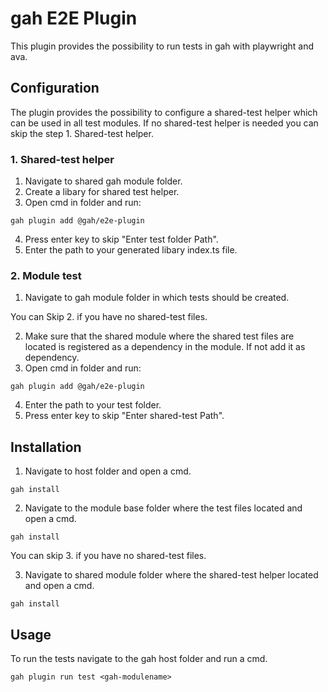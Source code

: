 # gah E2E Plugin

This plugin provides the possibility to run tests in gah with playwright and ava. 

## Configuration

The plugin provides the possibility to configure a shared-test helper which can be used in all test modules. If no shared-test helper is needed you can skip the step 1. Shared-test helper.

### 1. Shared-test helper

 1. Navigate to shared gah module folder.
 2. Create a libary for shared test helper.
 3. Open cmd in folder and run:
```console
gah plugin add @gah/e2e-plugin
```
 4. Press enter key to skip "Enter test folder Path".
 5. Enter the path to your generated libary index.ts file.

 
### 2. Module test

 1. Navigate to gah module folder in which tests should be created.
 
You can Skip 2. if you have no shared-test files.

 2. Make sure that the shared module where the shared test files are located is registered as a dependency in the module. If not add it as dependency.
 3. Open cmd in folder and run:
```console
gah plugin add @gah/e2e-plugin
```
 4. Enter the path to your test folder.
 5. Press enter key to skip "Enter shared-test Path".

## Installation
 1. Navigate to host folder and open a cmd.

```console
gah install 
```
 2. Navigate to the module base folder where the test files located and open a cmd.

```console
gah install 
```
You can skip 3. if you have no shared-test files.

 3. Navigate to shared module folder where the shared-test helper located and open a cmd.

```console
gah install 
```
## Usage
To run the tests navigate to the gah host folder and run a cmd.

```console
gah plugin run test <gah-modulename>
```
